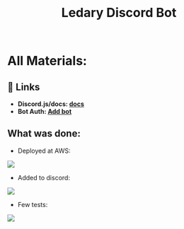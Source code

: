 <br/>
  <h1 align="center">
    Ledary Discord Bot
    
  </h1>
  
<br/>

# All Materials:

## 🔗 Links
- **Discord.js/docs: [docs](https://github.com/discordjs/discord.js)**
- **Bot Auth: [Add bot](https://discord.com/api/oauth2/authorize?client_id=829045896406630432&permissions=2148001856&scope=bot)**

## What was done:
- Deployed at AWS: 
<img src="https://image.prntscr.com/image/8qDT1U9HQE_VsdkzjHkFUw.png"/>

- Added to discord:
<img src="https://image.prntscr.com/image/Z63-NH-IT_KFN_ZH7uEhXQ.png"/>

- Few tests:

<img src="https://image.prntscr.com/image/osD9wqLtRBCymzKRhl6rNQ.png"/>


